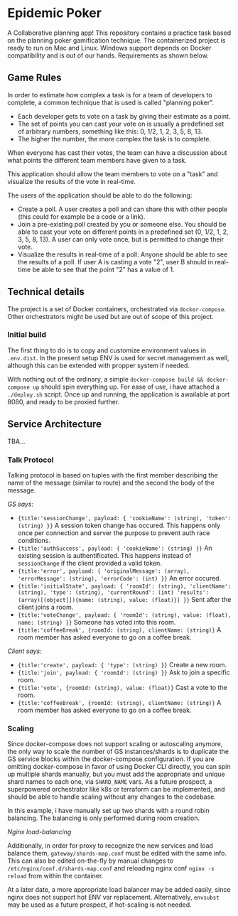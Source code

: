 # Epidemic Poker
A Collaborative planning app! This repository contains a practice task based on the planning poker gamification technique. The containerized project is ready to run on Mac and Linux. Windows support depends on Docker compatibility and is out of our hands. Requirements as shown below.

## Game Rules

In order to estimate how complex a task is for a team of developers to complete, a common technique that is used is called "planning poker".
- Each developer gets to vote on a task by giving their estimate as a point.
- The set of points you can cast your vote on is usually a predefined set of arbitrary numbers, something like this: 0, 1/2, 1, 2, 3, 5, 8, 13.
- The higher the number, the more complex the task is to complete.

When everyone has cast their votes, the team can have a discussion about what points the different team members have given to a task.

This application should allow the team members to vote on a "task" and visualize the results of the vote in real-time.

The users of the application should be able to do the following:
- Create a poll. A user creates a poll and can share this with other people (this could for example be a code or a link).
- Join a pre-existing poll created by you or someone else. You should be able to cast your vote on different points in a predefined set (0, 1/2, 1, 2, 3, 5, 8, 13). A user can only vote once, but is permitted to change their vote.
- Visualize the results in real-time of a poll: Anyone should be able to see the results of a poll. If user A is casting a vote "2", user B should in real-time be able to see that the point "2" has a value of 1.

## Technical details
The project is a set of Docker containers, orchestrated via `docker-compose`. Other orchestrators might be used but are out of scope of this project. 

### Initial build
The first thing to do is to copy and customize environment values in `.env.dist`. In the present setup ENV is used for secret management as well, although this can be extended with propper system if needed.

With nothing out of the ordinary, a simple `docker-compose build && docker-compose up` should spin everything up. For ease of use, i have attached a `./deploy.sh` script. Once up and running, the application is awailable at port 8080, and ready to be proxied further.

## Service Architecture
TBA...

### Talk Protocol
Talking protocol is based on tuples with the first member describing the name of the message (similar to route) and the second the body of the message.

*GS says:*
- `{title:'sessionChange', payload: { 'cookieName': (string), 'token': (string) }}` A session token change has occured. This happens only once per connection and server the purpose to prevent auth race conditions.
- `{title:'authSuccess', payload: { 'cookieName': (string) }}` An existing session is authentificated. This happens instead of `sessionChange` if the client provided a valid token. 
- `{title:'error', payload: { 'originalMessage': (array), 'errorMessage': (string), 'errorCode': (int) }}` An error occured.
- `{title:'initialState', payload: { 'roomId': (string), 'clientName': (string), 'type': (string), 'currentRound': (int) 'results': (array)[(object[]){name: (string), value: (float)}] }}` Sent after the client joins a room.
- `{title:'voteChange', payload: { 'roomId': (string), value: (float), name: (string) }}` Someone has voted into this room.
- `{title:'coffeeBreak', {roomId: (string), clientName: (string)}` A room member has asked everyone to go on a coffee break.

*Client says:*
- `{title:'create', payload: { 'type': (string) }}` Create a new room.
- `{title:'join', payload: { 'roomId': (string) }}` Ask to join a specific room.
- `{title:'vote', {roomId: (string), value: (float)}` Cast a vote to the room.
- `{title:'coffeeBreak', {roomId: (string), clientName: (string)}` A room member has asked everyone to go on a coffee break.

### Scaling
Since docker-compose does not support scaling or autoscaling anymore, the only way to scale the number of GS instances/shards is to duplicate the GS service blocks within the docker-compose configuration.
If you are omitting docker-compose in favor of using Docker CLI directly, you can spin up multiple shards manually, but you must add the appropriate and unique shard names to each one, via `SHARD_NAME` vars. As a future prospect, a superpowered orchestrator like k8s or terraform can be implemented, and should be able to handle scaling without any changes to the codebase.

In this example, i have manually set up two shards with a round robin balancing. The balancing is only performed during room creation. 

*Nginx load-balancing*

Additionally, in order for proxy to recognize the new services and load balance them, `gateway/shards-map.conf` must be edited with the same info.
This can also be edited on-the-fly by manual changes to `/etc/nginx/conf.d/shards-map.conf` and reloading nginx conf `nginx -s reload` from within the container.

At a later date, a more appropriate load balancer may be added easily, since nginx does not support hot ENV var replacement.
Alternatively, `envsubst` may be used as a future prospect, if hot-scaling is not needed.
